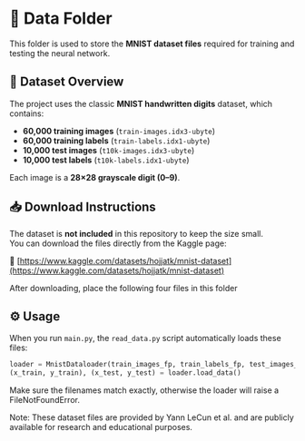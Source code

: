 # 📂 Data Folder

This folder is used to store the **MNIST dataset files** required for training and testing the neural network.

## 🧠 Dataset Overview
The project uses the classic **MNIST handwritten digits** dataset, which contains:
- **60,000 training images** (`train-images.idx3-ubyte`)
- **60,000 training labels** (`train-labels.idx1-ubyte`)
- **10,000 test images** (`t10k-images.idx3-ubyte`)
- **10,000 test labels** (`t10k-labels.idx1-ubyte`)

Each image is a **28×28 grayscale digit (0–9)**.

## 📥 Download Instructions
The dataset is **not included** in this repository to keep the size small.  
You can download the files directly from the Kaggle page:

🔗 [https://www.kaggle.com/datasets/hojjatk/mnist-dataset](https://www.kaggle.com/datasets/hojjatk/mnist-dataset)

After downloading, place the following four files in this folder

## ⚙️ Usage
When you run `main.py`, the `read_data.py` script automatically loads these files:
```python
loader = MnistDataloader(train_images_fp, train_labels_fp, test_images_fp, test_labels_fp)
(x_train, y_train), (x_test, y_test) = loader.load_data()
```

Make sure the filenames match exactly, otherwise the loader will raise a FileNotFoundError.

Note:
These dataset files are provided by Yann LeCun et al. and are publicly available for research and educational purposes.